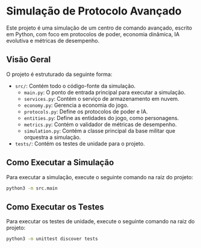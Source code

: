 # Simulação de Protocolo Avançado

Este projeto é uma simulação de um centro de comando avançado, escrito em Python, com foco em protocolos de poder, economia dinâmica, IA evolutiva e métricas de desempenho.

## Visão Geral

O projeto é estruturado da seguinte forma:

- `src/`: Contém todo o código-fonte da simulação.
  - `main.py`: O ponto de entrada principal para executar a simulação.
  - `services.py`: Contém o serviço de armazenamento em nuvem.
  - `economy.py`: Gerencia a economia do jogo.
  - `protocols.py`: Define os protocolos de poder e IA.
  - `entities.py`: Define as entidades do jogo, como personagens.
  - `metrics.py`: Contém o validador de métricas de desempenho.
  - `simulation.py`: Contém a classe principal da base militar que orquestra a simulação.
- `tests/`: Contém os testes de unidade para o projeto.

## Como Executar a Simulação

Para executar a simulação, execute o seguinte comando na raiz do projeto:

```bash
python3 -m src.main
```

## Como Executar os Testes

Para executar os testes de unidade, execute o seguinte comando na raiz do projeto:

```bash
python3 -m unittest discover tests
```